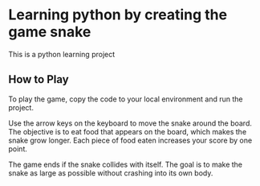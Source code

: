 ﻿# Learning python by creating the game snake
This is a python learning project


## How to Play

To play the game, copy the code to your local environment and run the project.

Use the arrow keys on the keyboard to move the snake around the board. The objective is to eat food that appears on the board, which makes the snake grow longer. Each piece of food eaten increases your score by one point.

The game ends if the snake collides with itself. The goal is to make the snake as large as possible without crashing into its own body.
